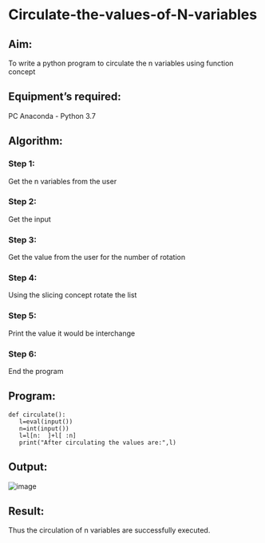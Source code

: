 # Circulate-the-values-of-N-variables
## Aim:
To write a python program to circulate the n variables using function concept
## Equipment’s required:
PC
Anaconda - Python 3.7
## Algorithm: 
### Step 1: 
Get the n variables from the user
### Step 2:
Get the input
### Step 3: 
Get the value from the user for the number of rotation
### Step 4: 
Using the slicing concept rotate the list
### Step 5: 
Print the value it would be interchange
### Step 6: 
End the program
## Program:
```
def circulate():
   l=eval(input())
   n=int(input())
   l=l[n:  ]+l[ :n]
   print("After circulating the values are:",l)
```

## Output:
![image](https://github.com/Mahalakshmi230/Circulate-the-values-of-N-variables/assets/149365324/b90b97ca-75e2-4500-b614-9d3d53b41e76)


## Result:
Thus the circulation of n variables are successfully executed.
